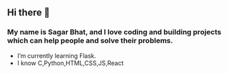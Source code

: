 ## Hi there 👋

### My name is Sagar Bhat, and I love coding and building projects which can help people and solve their problems.

<!-- **codingsagar/codingsagar** is a ✨ _special_ ✨ repository because its `README.md` (this file) appears on your GitHub profile. -->


<!-- 🔭 I’m currently working on ... -->
<ul>
  <li> I’m currently learning Flask.</li>
  <li> I know C,Python,HTML,CSS,JS,React</li>
  <!--
  - 🤔 I’m looking for help with ...
  - 💬 Ask me about ...
  - 📫 How to reach me: ...
  - 😄 Pronouns: ...
  - ⚡ Fun fact: ... 
-->
</ul>

